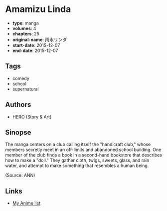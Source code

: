 # Amamizu Linda

-   **type**: manga
-   **volumes**: 4
-   **chapters**: 25
-   **original-name**: 雨水リンダ
-   **start-date**: 2015-12-07
-   **end-date**: 2015-12-07

## Tags

-   comedy
-   school
-   supernatural

## Authors

-   HERO (Story & Art)

## Sinopse

The manga centers on a club calling itself the "handicraft club," whose members secretly meet in an off-limits and abandoned school building. One member of the club finds a book in a second-hand bookstore that describes how to make a "doll." They gather cloth, twigs, sweets, glass, and rain water, and attempt to make something that resembles a human being.

(Source: ANN)

## Links

-   [My Anime list](https://myanimelist.net/manga/95442/Amamizu_Linda)
